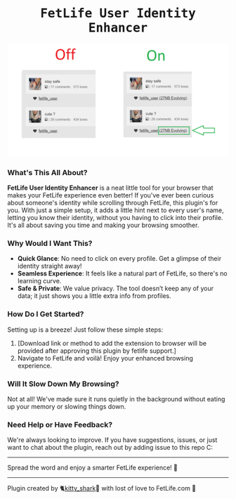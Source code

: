 <h1 align="center" style="font-family: 'JetBrains Mono', monospace;">FetLife User Identity Enhancer</h1>

<p align="center">
  <img src="preview/preview.png" alt="FetLife User Identity Enhancer"/>
</p>

### What's This All About?

**FetLife User Identity Enhancer** is a neat little tool for your browser that makes your FetLife experience even better! If you've ever been curious about someone's identity while scrolling through FetLife, this plugin's for you. With just a simple setup, it adds a little hint next to every user's name, letting you know their identity, without you having to click into their profile. It's all about saving you time and making your browsing smoother.

### Why Would I Want This? 

- **Quick Glance**: No need to click on every profile. Get a glimpse of their identity straight away!
- **Seamless Experience**: It feels like a natural part of FetLife, so there's no learning curve.
- **Safe & Private**: We value privacy. The tool doesn’t keep any of your data; it just shows you a little extra info from profiles.

### How Do I Get Started?

Setting up is a breeze! Just follow these simple steps:

1. [Download link or method to add the extension to browser will be provided after approving this plugin by fetlife support.]
2. Navigate to FetLife and voilà! Enjoy your enhanced browsing experience.

### Will It Slow Down My Browsing?

Not at all! We've made sure it runs quietly in the background without eating up your memory or slowing things down.

### Need Help or Have Feedback?

We're always looking to improve. If you have suggestions, issues, or just want to chat about the plugin, reach out by adding issue to this repo C: 

---

Spread the word and enjoy a smarter FetLife experience! 🌟

--- 

Plugin created by 🐈[kitty_shark](https://fetlife.com/users/12429798)🦈 with lost of love to FetLife.com 🥰

